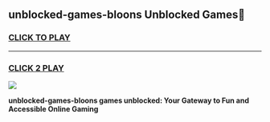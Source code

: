 
## unblocked-games-bloons Unblocked Games👋
<h3>
<a href="https://news.freeplayer.one?title=unblocked-games-bloons&ref=16F">CLICK TO PLAY</a></h3>
<hr>

<h3>
<a href="https://news.freeplayer.one?title=unblocked-games-bloons&ref=16F">CLICK 2 PLAY</a>
  
</h3>

<a href="https://news.freeplayer.one?title=unblocked-games-bloons&ref=16F/"><img src="https://clearcache.store/games.png"></a>


**unblocked-games-bloons games unblocked: Your Gateway to Fun and Accessible Online Gaming**

